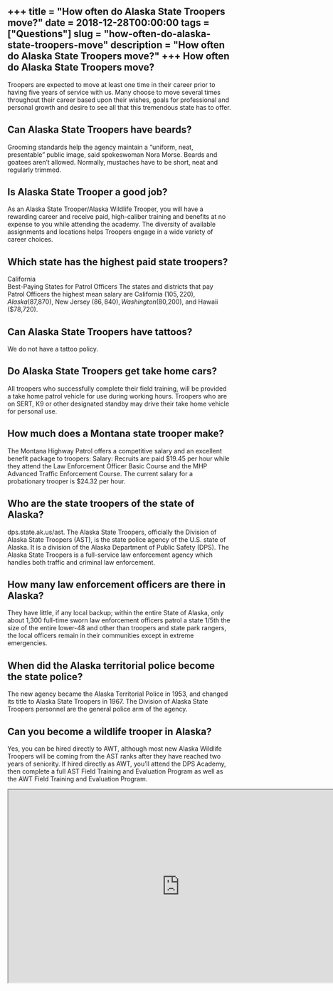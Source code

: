 +++
title = "How often do Alaska State Troopers move?"
date = 2018-12-28T00:00:00
tags = ["Questions"]
slug = "how-often-do-alaska-state-troopers-move"
description = "How often do Alaska State Troopers move?"
+++
How often do Alaska State Troopers move?
----------------------------------------

Troopers are expected to move at least one time in their career prior to having five years of service with us. Many choose to move several times throughout their career based upon their wishes, goals for professional and personal growth and desire to see all that this tremendous state has to offer.

Can Alaska State Troopers have beards?
--------------------------------------

Grooming standards help the agency maintain a “uniform, neat, presentable” public image, said spokeswoman Nora Morse. Beards and goatees aren’t allowed. Normally, mustaches have to be short, neat and regularly trimmed.

Is Alaska State Trooper a good job?
-----------------------------------

As an Alaska State Trooper/Alaska Wildlife Trooper, you will have a rewarding career and receive paid, high-caliber training and benefits at no expense to you while attending the academy. The diversity of available assignments and locations helps Troopers engage in a wide variety of career choices.

Which state has the highest paid state troopers?
------------------------------------------------

California  
Best-Paying States for Patrol Officers The states and districts that pay Patrol Officers the highest mean salary are California ($105,220), Alaska ($87,870), New Jersey ($86,840), Washington ($80,200), and Hawaii ($78,720).

Can Alaska State Troopers have tattoos?
---------------------------------------

We do not have a tattoo policy.

Do Alaska State Troopers get take home cars?
--------------------------------------------

All troopers who successfully complete their field training, will be provided a take home patrol vehicle for use during working hours. Troopers who are on SERT, K9 or other designated standby may drive their take home vehicle for personal use.

How much does a Montana state trooper make?
-------------------------------------------

The Montana Highway Patrol offers a competitive salary and an excellent benefit package to troopers: Salary: Recruits are paid $19.45 per hour while they attend the Law Enforcement Officer Basic Course and the MHP Advanced Traffic Enforcement Course. The current salary for a probationary trooper is $24.32 per hour.

Who are the state troopers of the state of Alaska?
--------------------------------------------------

dps.state.ak.us/ast. The Alaska State Troopers, officially the Division of Alaska State Troopers (AST), is the state police agency of the U.S. state of Alaska. It is a division of the Alaska Department of Public Safety (DPS). The Alaska State Troopers is a full-service law enforcement agency which handles both traffic and criminal law enforcement.

How many law enforcement officers are there in Alaska?
------------------------------------------------------

They have little, if any local backup; within the entire State of Alaska, only about 1,300 full-time sworn law enforcement officers patrol a state 1/5th the size of the entire lower-48 and other than troopers and state park rangers, the local officers remain in their communities except in extreme emergencies.

When did the Alaska territorial police become the state police?
---------------------------------------------------------------

The new agency became the Alaska Territorial Police in 1953, and changed its title to Alaska State Troopers in 1967. The Division of Alaska State Troopers personnel are the general police arm of the agency.

Can you become a wildlife trooper in Alaska?
--------------------------------------------

Yes, you can be hired directly to AWT, although most new Alaska Wildlife Troopers will be coming from the AST ranks after they have reached two years of seniority. If hired directly as AWT, you’ll attend the DPS Academy, then complete a full AST Field Training and Evaluation Program as well as the AWT Field Training and Evaluation Program.

<iframe allow="accelerometer; autoplay; clipboard-write; encrypted-media; gyroscope; picture-in-picture" allowfullscreen="" class="__youtube_prefs__  epyt-is-override  no-lazyload" data-no-lazy="1" data-origheight="433" data-origwidth="770" data-skipgform_ajax_framebjll="" height="433" id="_ytid_44628" loading="lazy" src="https://www.youtube.com/embed/09LuIdpxQPs?enablejsapi=1&autoplay=0&cc_load_policy=0&cc_lang_pref=&iv_load_policy=1&loop=0&modestbranding=0&rel=1&fs=1&playsinline=0&autohide=2&theme=dark&color=red&controls=1&" title="YouTube player" width="770"></iframe>